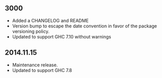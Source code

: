 3000
----
* Added a CHANGELOG and README
* Version bump to escape the date convention in favor of the package versioning policy.
* Updated to support GHC 7.10 without warnings

2014.11.15
----------
* Maintenance release.
* Updated to support GHC 7.8
